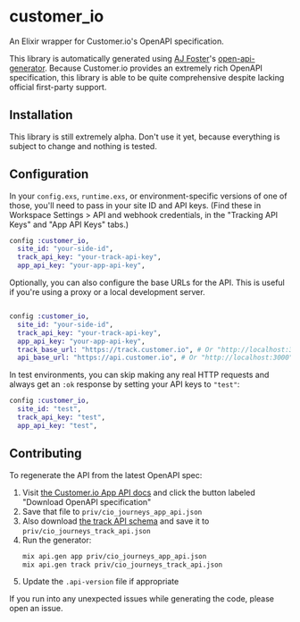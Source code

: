 # customer_io

An Elixir wrapper for Customer.io's OpenAPI specification.

This library is automatically generated using [AJ Foster](https://github.com/aj-foster/)'s [open-api-generator](https://github.com/aj-foster/open-api-generator). Because Customer.io provides an extremely rich OpenAPI specification, this library is able to be quite comprehensive despite lacking official first-party support.

## Installation

This library is still extremely alpha. Don't use it yet, because everything is subject to change and nothing is tested.

## Configuration

In your `config.exs`, `runtime.exs`, or environment-specific versions of one of those, you'll need to pass in your site ID and API keys. (Find these in Workspace Settings > API and webhook credentials, in the "Tracking API Keys" and "App API Keys" tabs.)

```elixir
config :customer_io,
  site_id: "your-side-id",
  track_api_key: "your-track-api-key",
  app_api_key: "your-app-api-key",
```

Optionally, you can also configure the base URLs for the API. This is useful if you're using a proxy or a local development server.

```elixir

config :customer_io,
  site_id: "your-side-id",
  track_api_key: "your-track-api-key",
  app_api_key: "your-app-api-key",
  track_base_url: "https://track.customer.io", # Or "http://localhost:3000", etc.
  api_base_url: "https://api.customer.io", # Or "http://localhost:3000", etc.
```

In test environments, you can skip making any real HTTP requests and always get an `:ok` response by setting your API keys to `"test"`:

```elixir
config :customer_io,
  site_id: "test",
  track_api_key: "test",
  app_api_key: "test",
```

## Contributing

To regenerate the API from the latest OpenAPI spec:

1. Visit [the Customer.io App API docs](https://customer.io/docs/api/app/) and click the button labeled "Download OpenAPI specification"
2. Save that file to `priv/cio_journeys_app_api.json`
3. Also download [the track API schema](https://customer.io/docs/api/track/) and save it to `priv/cio_journeys_track_api.json`
4. Run the generator:
    ```sh
    mix api.gen app priv/cio_journeys_app_api.json 
    mix api.gen track priv/cio_journeys_track_api.json
    ```
5. Update the `.api-version` file if appropriate

If you run into any unexpected issues while generating the code, please open an issue.

